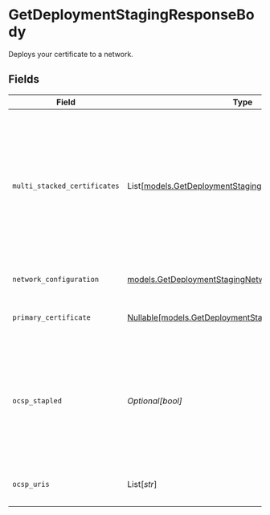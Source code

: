 # GetDeploymentStagingResponseBody

Deploys your certificate to a network.


## Fields

| Field                                                                                                                                                  | Type                                                                                                                                                   | Required                                                                                                                                               | Description                                                                                                                                            |
| ------------------------------------------------------------------------------------------------------------------------------------------------------ | ------------------------------------------------------------------------------------------------------------------------------------------------------ | ------------------------------------------------------------------------------------------------------------------------------------------------------ | ------------------------------------------------------------------------------------------------------------------------------------------------------ |
| `multi_stacked_certificates`                                                                                                                           | List[[models.GetDeploymentStagingMultiStackedCertificates](../models/getdeploymentstagingmultistackedcertificates.md)]                                 | :heavy_check_mark:                                                                                                                                     | Dual-stacked certificates today include an ECDSA certificate in addition to an RSA certificate. Deployment may include many dual-stacked certificates. |
| `network_configuration`                                                                                                                                | [models.GetDeploymentStagingNetworkConfiguration](../models/getdeploymentstagingnetworkconfiguration.md)                                               | :heavy_check_mark:                                                                                                                                     | Network configuration properties.                                                                                                                      |
| `primary_certificate`                                                                                                                                  | [Nullable[models.GetDeploymentStagingPrimaryCertificate]](../models/getdeploymentstagingprimarycertificate.md)                                         | :heavy_check_mark:                                                                                                                                     | Primary certificate of the enrollment.                                                                                                                 |
| `ocsp_stapled`                                                                                                                                         | *Optional[bool]*                                                                                                                                       | :heavy_minus_sign:                                                                                                                                     | OCSP Stapling improves performance by including a valid OCSP response in every TLS handshake. You should enable this feature.                          |
| `ocsp_uris`                                                                                                                                            | List[*str*]                                                                                                                                            | :heavy_minus_sign:                                                                                                                                     | URI used for OCSP stapling validation.                                                                                                                 |